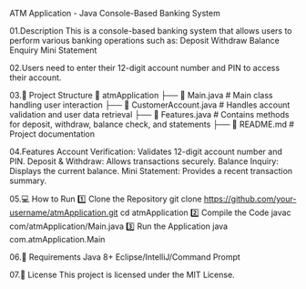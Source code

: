 ATM Application - Java Console-Based Banking System

01.Description
This is a console-based banking system that allows users to perform various banking operations such as:
Deposit
Withdraw
Balance Enquiry
Mini Statement

02.Users need to enter their 12-digit account number and PIN to access their account.

03.📂 Project Structure
📁 atmApplication
 ├── 📄 Main.java               # Main class handling user interaction
 ├── 📄 CustomerAccount.java    # Handles account validation and user data retrieval
 ├── 📄 Features.java           # Contains methods for deposit, withdraw, balance check, and statements
 ├── 📄 README.md               # Project documentation
 
04.Features
Account Verification: Validates 12-digit account number and PIN.
Deposit & Withdraw: Allows transactions securely.
Balance Inquiry: Displays the current balance.
Mini Statement: Provides a recent transaction summary.

05.💻 How to Run
1️⃣ Clone the Repository
git clone https://github.com/your-username/atmApplication.git
cd atmApplication
2️⃣ Compile the Code
javac com/atmApplication/Main.java
3️⃣ Run the Application
java com.atmApplication.Main

06.🔧 Requirements
Java 8+
Eclipse/IntelliJ/Command Prompt

07.📌 License
This project is licensed under the MIT License.
